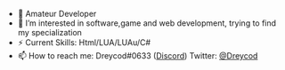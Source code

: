 
<ul>
  <li>💫 Amateur Developer </li> 
  <li>👀 I’m interested in software,game and web development, trying to find my specialization </li> 
   <li>⚡️ Current Skills: Html/LUA/LUAu/C#</li> 
  <li>📫 How to reach me: Dreycod#0633 (<a href = "discord.com">Discord</a>) Twitter: <a href ="https://twitter.com/Dev_Dreycod" target = "_blank"> @Dreycod </a></li>
</ul>
<!---
Dreycod/Dreycod is a ✨ special ✨ repository because its `README.md` (this file) appears on your GitHub profile.
You can click the Preview link to take a look at your changes.
--->

